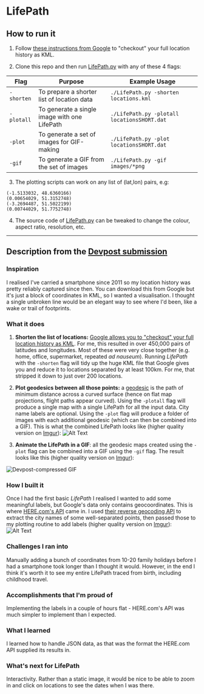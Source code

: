 # LifePath

## How to run it

1. Follow [these instructions from Google](https://support.google.com/accounts/answer/3024190) to "checkout" your full location history as KML.

2. Clone this repo and then run [LifePath.py](./LifePath.py) with any of these 4 flags:

Flag | Purpose | Example Usage
--- | --- | ---
`-shorten` | To prepare a shorter list of location data | `./LifePath.py -shorten locations.kml`
`-plotall` | To generate a single image with one LifePath | `./LifePath.py -plotall locationsSHORT.dat`
`-plot` | To generate a set of images for GIF-making | `./LifePath.py -plot locationsSHORT.dat`
`-gif` | To generate a GIF from the set of images | `./LifePath.py -gif images/*png`

3. The plotting scripts can work on any list of (lat,lon) pairs, e.g:
```
(-1.5133032, 48.6360166)
(0.00654029, 51.3152748)
(-3.2694487, 51.5022199)
(0.00744029, 51.7752748)
```
4. The source code of [LifePath.py](./LifePath.py) can be tweaked to change the colour, aspect ratio, resolution, etc.



---



## Description from the [Devpost submission](https://devpost.com/software/lifepath)

### Inspiration
I realised I've carried a smartphone since 2011 so my location history was pretty reliably captured since then. You can download this from Google but it's just a block of coordinates in KML, so I wanted a visualisation. I thought a single unbroken line would be an elegant way to see where I'd been, like a wake or trail of footprints.

### What it does

1. **Shorten the list of locations:** [Google allows you to "checkout" your full location history as KML](https://support.google.com/accounts/answer/3024190). For me, this resulted in over 450,000 pairs of latitudes and longitudes. Most of these were very close together (e.g. home, office, supermarket, repeated *ad nauseum*). Running *LifePath* with the `-shorten` flag will tidy up the huge KML file that Google gives you and reduce it to locations separated by at least 100km. For me, that stripped it down to just over 200 locations.

2. **Plot geodesics between all those points:** a [geodesic](https://en.wikipedia.org/wiki/Geodesic) is the path of minimum distance across a curved surface (hence on flat map projections, flight paths appear curved). Using the `-plotall` flag will produce a single map with a single LifePath for all the input data. City name labels are optional. Using the `-plot` flag will produce a folder of images with each additional geodesic (which can then be combined into a GIF). This is what the combined LifePath looks like (higher quality version on [Imgur](https://i.imgur.com/3fVL6ar.png)): ![Alt Text](https://i.imgur.com/3fVL6ar.png)

3. **Animate the LifePath in a GIF**: all the geodesic maps created using the `-plot` flag can be combined into a GIF using the `-gif` flag. The result looks like this (higher quality version on [Imgur](https://i.imgur.com/Y4zwgfR.gifv)):

![Devpost-compressed GIF](https://i.imgur.com/ysMfohO.gif)

### How I built it
Once I had the first basic *LifePath* I realised I wanted to add some meaningful labels, but Google's data only contains geocoordinates. This is where [HERE.com's API](https://developer.here.com/) came in. I used [their reverse geocoding API](https://developer.here.com/documentation/geocoder/topics/example-reverse-geocoding.html) to extract the city names of some well-separated points, then passed those to my plotting routine to add labels (higher quality version on [Imgur](https://i.imgur.com/ujE5INg.png)): ![Alt Text](https://i.imgur.com/ujE5INg.png)

### Challenges I ran into
Manually adding a bunch of coordinates from 10-20 family holidays before I had a smartphone took longer than I thought it would. However, in the end I think it's worth it to see my entire LifePath traced from birth, including childhood travel.

### Accomplishments that I'm proud of
Implementing the labels in a couple of hours flat - HERE.com's API was much simpler to implement than I expected.

### What I learned
I learned how to handle JSON data, as that was the format the HERE.com API supplied its results in.

### What's next for LifePath
Interactivity. Rather than a static image, it would be nice to be able to zoom in and click on locations to see the dates when I was there.
